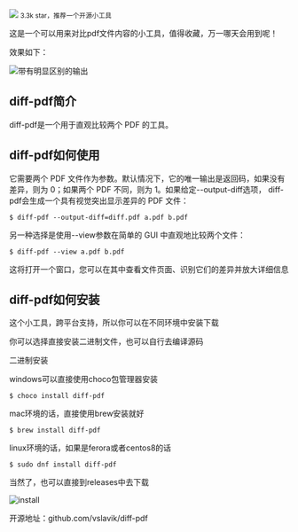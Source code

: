 <img src="/assets/image/240803-diff-pdf-1.png">
<small>3.3k star，推荐一个开源小工具</small>

这是一个可以用来对比pdf文件内容的小工具，值得收藏，万一哪天会用到呢！

效果如下：

![带有明显区别的输出](/assets/image/240803-diff-pdf.png)

## diff-pdf简介

diff-pdf是一个用于直观比较两个 PDF 的工具。

## diff-pdf如何使用

它需要两个 PDF 文件作为参数。默认情况下，它的唯一输出是返回码，如果没有差异，则为 0；如果两个 PDF 不同，则为 1。如果给定--output-diff选项， diff-pdf会生成一个具有视觉突出显示差异的 PDF 文件：

```
$ diff-pdf --output-diff=diff.pdf a.pdf b.pdf

```

另一种选择是使用--view参数在简单的 GUI 中直观地比较两个文件：
```
$ diff-pdf --view a.pdf b.pdf
```
这将打开一个窗口，您可以在其中查看文件页面、识别它们的差异并放大详细信息


## diff-pdf如何安装

这个小工具，跨平台支持，所以你可以在不同环境中安装下载

你可以选择直接安装二进制文件，也可以自行去编译源码

二进制安装

windows可以直接使用choco包管理器安装
```
$ choco install diff-pdf
```
mac环境的话，直接使用brew安装就好
```
$ brew install diff-pdf
```
linux环境的话，如果是ferora或者centos8的话

```
$ sudo dnf install diff-pdf
```

当然了，也可以直接到releases中去下载

![install](/assets/image/240803-diff-pdf-1.png)

开源地址：github.com/vslavik/diff-pdf